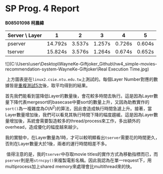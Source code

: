 # SP Prog. 4 Report

**B08501098 柯晨緯**

| Server \ Layer | 1       | 2      | 3      | 4      | 5      |
| -------------- | ------- | ------ | ------ | ------ | ------ |
| pserver        | 14.792s | 3.537s | 1.257s | 0.726s | 0.604s |
| tserver        | 15.824s | 3.576s | 1.264s | 0.674s | 0.652s |

![](C:\Users\user\Desktop\WayneKe-Giftjoker_Github\hw4_simple-movies-recommendation-system-WayneKe-Giftjoker\Real Execution Time.jpg)

​	上方圖表是在`linux2.csie.ntu.edu.tw`上測試的。每個Layer Number對應的數據皆是<u>重複測試5次</u>後，取平均得到的結果。

​	首先我們能看到當降低Layer的數量後，會花較多時間去執行。這是因為Layer數量下降代表mergesort的basecase中要sort的數量上升，又因為助教實作的`sort()`為一複雜度為$O(N^2)$的算法，因此會造成執行時間急遽上升。接著，當Layer數量增加後，我們可以看見其執行時間下降的幅度趨緩。這是因為Layer數量增加後，系統會需要製造較多的thread/process來工作，多出額外的overhead，造成優化的幅度越來越少。

​	我的實驗中，在Layer數量為1時，才可以較明顯看出`tserver`需要花的時間更久，否則在Layer數量大於1後，兩者的運行時間相差不多。

​	值得注意的是，我的`tserver`中存取movie titles的實作方式為移動指標而已，而`pserver`則是用`strncpy()`來複製電影名稱。因此我認為在單一request下，用multiprocess加上shared memory來處理會比multithread來的快。